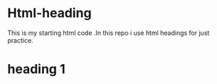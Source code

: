 # Html-heading
This is my starting html code .In this repo i use html headings for just practice.
<h1>heading 1</h1>
